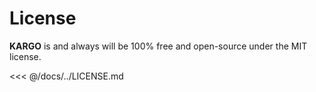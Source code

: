 # License

**KARGO** is and always will be 100% free and open-source under the MIT license.

<<< @/docs/../LICENSE.md

